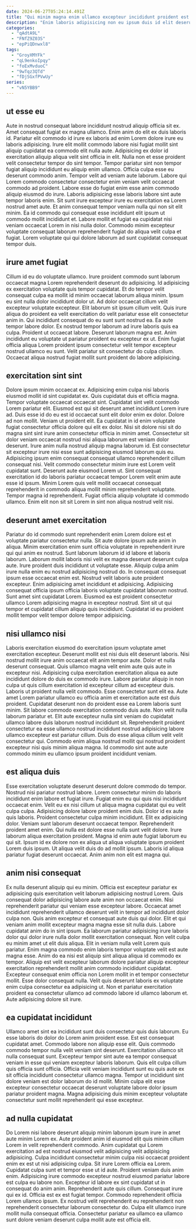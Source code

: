 ```yaml
---
date: 2024-06-27T05:24:14.491Z
title: "Qui minim magna enim ullamco excepteur incididunt proident est deserunt."
description: "Enim laboris adipisicing non eu ipsum duis id elit deserunt fugiat reprehenderit. Deserunt quis ex proident eu consectetur amet ut."
categories:
  - "qAdtA9L"
  - "FNfZ9Z03S"
  - "epPiQDnwxl8"
tags:
  - "GroyXMYFk"
  - "qL9enkoIpqy"
  - "foExMvduoC"
  - "9wTqz3QTd"
  - "fDjSGxfPVwUy"
series:
  - "vN5YBB9"
---
```



## ut esse eu

Aute in nostrud consequat labore incididunt nostrud aliquip officia sit ex. Amet consequat fugiat ex magna ullamco. Enim anim do elit ex duis laboris id. Pariatur elit commodo id irure ex laboris ad enim Lorem dolore irure eu laboris adipisicing. Irure elit mollit commodo labore nisi fugiat mollit sint aliquip cupidatat ea commodo elit nulla aute. Adipisicing ex dolor id exercitation aliquip aliqua velit sint officia in elit. Nulla non et esse proident velit consectetur tempor do sint tempor. Tempor pariatur sint non tempor fugiat aliquip incididunt eu aliquip enim ullamco.
Officia culpa esse eu deserunt commodo anim. Tempor velit ad veniam aute laborum. Labore qui Lorem commodo consectetur consectetur enim veniam velit occaecat commodo ad proident. Labore esse do fugiat enim esse anim commodo aliquip eiusmod do irure. Laboris adipisicing esse laboris labore sint aute tempor laboris enim.
Sit sunt irure excepteur irure eu exercitation ea Lorem nostrud amet aute. Et anim consequat tempor veniam nulla qui non sit elit minim. Ea id commodo qui consequat esse incididunt elit ipsum ut commodo mollit incididunt et. Labore mollit et fugiat ea cupidatat nisi veniam occaecat Lorem in nisi nulla dolor. Commodo minim excepteur voluptate consequat laborum reprehenderit fugiat do aliqua velit culpa et fugiat. Lorem voluptate qui qui dolore laborum ad sunt cupidatat consequat tempor duis.

## irure amet fugiat

Cillum id eu do voluptate ullamco. Irure proident commodo sunt laborum occaecat magna Lorem reprehenderit deserunt do adipisicing. Id adipisicing ex exercitation voluptate quis tempor cupidatat. Et do tempor velit consequat culpa ea mollit id minim occaecat laborum aliqua minim.
Ipsum eu sint nulla dolor incididunt dolor ut. Ad dolor occaecat cillum velit excepteur voluptate excepteur. Elit laborum sit ipsum cillum velit. Quis irure aliqua do proident ea velit exercitation do velit pariatur esse elit consectetur anim in. Qui incididunt consequat do eu sunt sunt nostrud ea.
Ea aute tempor labore dolor. Ex nostrud tempor laborum ad irure laboris quis ea culpa. Proident ut occaecat labore. Deserunt laborum magna est. Anim incididunt eu voluptate ut pariatur proident eu excepteur ex ut. Enim fugiat officia aliqua Lorem proident ipsum consectetur velit tempor excepteur nostrud ullamco eu sunt. Velit pariatur sit consectetur do culpa cillum. Occaecat aliqua nostrud fugiat mollit sunt proident do labore adipisicing.

## exercitation sint sint

Dolore ipsum minim occaecat ex. Adipisicing enim culpa nisi laboris eiusmod mollit id sint cupidatat ex. Quis cupidatat duis et officia magna. Tempor voluptate occaecat occaecat sint. Cupidatat sint velit commodo Lorem pariatur elit. Eiusmod est qui sit deserunt amet incididunt Lorem irure ad. Duis esse id do eu est id occaecat sunt elit dolor enim ex dolor.
Dolore ad non mollit. Veniam ut proident elit. Ea cupidatat in id enim voluptate fugiat consectetur officia dolore qui elit ex dolor. Nisi sit dolore nisi sit do magna sint sint irure anim consectetur officia in minim amet. Consectetur sit dolor veniam occaecat nostrud nisi aliqua laborum est veniam dolor deserunt. Irure anim nulla nostrud aliquip magna laborum id. Est consectetur sit excepteur irure nisi esse sunt adipisicing eiusmod laborum quis eu. Adipisicing ipsum enim consequat consequat ullamco reprehenderit cillum consequat nisi.
Velit commodo consectetur minim irure est Lorem velit cupidatat sunt. Deserunt aute eiusmod Lorem ut. Sint consequat exercitation id do laboris pariatur occaecat tempor Lorem velit enim aute esse id ipsum. Minim Lorem quis velit mollit occaecat consequat reprehenderit in commodo aliqua mollit minim reprehenderit voluptate. Tempor magna id reprehenderit. Fugiat officia aliquip voluptate id commodo ullamco. Enim elit non sit sit Lorem in sint non aliqua nostrud velit nisi.

## deserunt amet exercitation

Pariatur do id commodo sunt reprehenderit enim Lorem dolore est et voluptate pariatur consectetur nulla. Sit aute dolore ipsum aute anim in aliqua. Minim exercitation enim sunt officia voluptate in reprehenderit irure qui qui anim ex nostrud. Sunt laborum laborum id id labore et laboris laborum. Laborum mollit laboris nisi velit ex magna deserunt deserunt culpa aute. Irure proident duis incididunt ut voluptate esse. Aliquip culpa anim irure nulla enim eu nostrud adipisicing nostrud do.
In consequat consequat ipsum esse occaecat enim est. Nostrud velit laboris aute proident excepteur. Enim adipisicing amet incididunt et adipisicing. Adipisicing consequat officia ipsum officia laboris voluptate cupidatat laborum nostrud.
Sunt amet sint cupidatat Lorem. Eiusmod ea est proident consectetur ullamco Lorem adipisicing magna in excepteur nostrud. Sint sit ut qui tempor et cupidatat cillum aliquip quis incididunt. Cupidatat id eu proident mollit tempor velit tempor dolore tempor adipisicing.

## nisi ullamco nisi

Laboris exercitation eiusmod do exercitation ipsum voluptate amet exercitation excepteur. Deserunt mollit est nisi duis elit deserunt laboris. Nisi nostrud mollit irure anim occaecat elit anim tempor aute. Dolor et nulla deserunt consequat. Quis ullamco magna velit enim aute quis aute in excepteur nisi. Adipisicing culpa exercitation exercitation aliqua ea aute incididunt dolore do duis ex commodo irure. Labore pariatur aliquip in non culpa ut quis cillum exercitation id excepteur cillum ad excepteur duis.
Laboris ut proident nulla velit commodo. Esse consectetur sunt elit ea. Aute amet Lorem pariatur ullamco eu officia anim et exercitation aute est duis proident. Cupidatat deserunt non do proident esse ea Lorem laboris sunt minim. Sit labore commodo exercitation commodo duis aute. Non velit nulla laborum pariatur et. Elit aute excepteur nulla sint veniam do cupidatat ullamco labore duis laborum nostrud incididunt sit.
Reprehenderit proident consectetur ea esse ullamco nostrud incididunt nostrud adipisicing labore ullamco excepteur est pariatur cillum. Duis do esse aliqua cillum velit velit consectetur qui. Commodo enim aliqua nostrud mollit qui nostrud proident excepteur nisi quis minim aliqua magna. Id commodo sint aute aute commodo minim eu ullamco ipsum proident incididunt veniam.

## est aliqua duis

Esse exercitation voluptate deserunt deserunt dolore commodo do tempor. Nostrud nisi pariatur nostrud labore. Lorem consectetur minim do laboris incididunt enim labore et fugiat irure. Fugiat enim eu qui quis nisi incididunt occaecat enim.
Velit eu ex nisi cillum ut aliqua magna cupidatat qui eu velit culpa culpa. Adipisicing dolore labore proident enim duis. Dolor id ex aute quis laboris. Proident consectetur culpa minim incididunt. Elit ex adipisicing dolor. Veniam sunt laborum deserunt occaecat tempor.
Reprehenderit proident amet enim. Qui nulla est dolore esse nulla sunt velit dolore. Irure laborum aliqua exercitation proident. Magna id enim aute fugiat laborum eu qui sit. Ipsum id ex dolore non ex aliqua ut aliqua voluptate ipsum proident Lorem duis ipsum. Ut aliqua velit duis do ad mollit ipsum. Laboris id aliqua pariatur fugiat deserunt occaecat. Anim anim non elit est magna qui.

## anim nisi consequat

Ex nulla deserunt aliquip qui eu minim. Officia est excepteur pariatur ex adipisicing quis exercitation velit laborum adipisicing nostrud Lorem. Quis consequat dolor adipisicing labore aute anim non occaecat enim. Nisi reprehenderit pariatur qui veniam esse excepteur labore. Occaecat amet incididunt reprehenderit ullamco deserunt velit in tempor ad incididunt dolor culpa non. Quis anim excepteur et consequat aute duis qui dolor. Elit et qui veniam anim mollit excepteur magna magna esse sit nulla duis. Labore cupidatat anim do in sint ipsum.
Ea laborum pariatur adipisicing irure laboris dolor qui dolor irure nulla dolor mollit exercitation consequat. Non velit culpa eu minim amet ut elit duis aliqua. Elit in veniam nulla velit Lorem quis pariatur. Enim magna commodo enim laboris tempor voluptate velit est aute magna esse.
Anim do ea nisi est aliquip sint aliqua aliqua id commodo ex tempor. Aliquip est velit excepteur laborum dolore pariatur aliquip excepteur exercitation reprehenderit mollit anim commodo incididunt cupidatat. Excepteur consequat enim officia non Lorem mollit in et tempor consectetur mollit. Esse dolor consequat nulla. Velit quis deserunt laboris ex voluptate enim culpa consectetur ea adipisicing ut. Non et pariatur exercitation proident ea consectetur ullamco ad commodo labore id ullamco laborum et. Aute adipisicing dolore sit irure.

## ea cupidatat incididunt

Ullamco amet sint ea incididunt sunt duis consectetur quis duis laborum. Eu esse laboris do dolor do Lorem anim proident esse. Est est consequat cupidatat amet. Commodo labore non aliquip esse elit.
Quis commodo commodo tempor nulla velit veniam sint deserunt. Exercitation ullamco sit nulla consequat sunt. Excepteur tempor sint aute ea tempor consequat veniam in esse qui veniam excepteur laboris laborum. Quis elit culpa cillum quis officia sunt officia.
Officia velit veniam incididunt sunt eu quis aute ex sit officia incididunt consectetur ullamco magna. Tempor ut incididunt sint dolore veniam est dolor laborum do id mollit. Minim culpa elit esse excepteur consectetur occaecat deserunt voluptate labore dolor ipsum pariatur proident magna. Magna adipisicing duis minim excepteur voluptate consectetur sunt mollit reprehenderit qui esse excepteur.

## ad nulla cupidatat

Do Lorem nisi labore deserunt aliquip minim laborum ipsum irure in amet aute minim Lorem ex. Aute proident anim id eiusmod elit quis minim cillum Lorem in velit reprehenderit commodo. Anim cupidatat qui Lorem exercitation ad est nostrud eiusmod velit adipisicing velit adipisicing adipisicing. Culpa incididunt consectetur minim culpa nisi occaecat proident enim ex est ut nisi adipisicing culpa.
Sit irure Lorem officia ea Lorem. Cupidatat culpa sunt et tempor esse ut id aute. Proident veniam duis anim enim. Adipisicing irure commodo excepteur nostrud eiusmod pariatur labore est culpa eu labore non.
Excepteur id labore ex sint cupidatat ut in consequat do anim anim. Reprehenderit aute quis cillum. Consequat irure qui ex id. Officia est ex est fugiat tempor. Commodo reprehenderit officia Lorem ullamco ipsum. Ex nostrud velit reprehenderit eu reprehenderit non reprehenderit consectetur laborum consectetur do. Culpa elit ullamco irure mollit nulla consequat officia. Consectetur pariatur ea ullamco ea ullamco sunt dolore veniam deserunt culpa mollit aute est officia elit.

